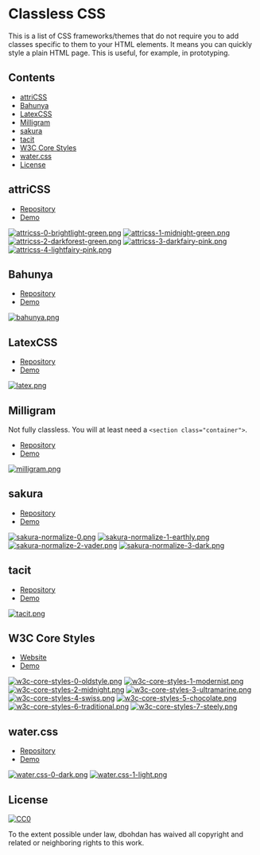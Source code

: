 # Classless CSS

This is a list of CSS frameworks/themes that do not require you to add classes specific to them to your HTML elements.  It means you can quickly style a plain HTML page.  This is useful, for example, in prototyping.


## Contents

* [attriCSS](#attricss)
* [Bahunya](#bahunya)
* [LatexCSS](#latexcss)
* [Milligram](#milligram)
* [sakura](#sakura)
* [tacit](#tacit)
* [W3C Core Styles](#w3c-core-styles)
* [water.css](#watercss)
* [License](#license)


## attriCSS

* [Repository](https://github.com/raj457036/attriCSS)
* [Demo](https://raj457036.github.io/attriCSS/)

[![attricss-0-brightlight-green.png](thumbnail/attricss-0-brightlight-green.png)](screenshot/attricss-0-brightlight-green.png)
[![attricss-1-midnight-green.png](thumbnail/attricss-1-midnight-green.png)](screenshot/attricss-1-midnight-green.png)
[![attricss-2-darkforest-green.png](thumbnail/attricss-2-darkforest-green.png)](screenshot/attricss-2-darkforest-green.png)
[![attricss-3-darkfairy-pink.png](thumbnail/attricss-3-darkfairy-pink.png)](screenshot/attricss-3-darkfairy-pink.png)
[![attricss-4-lightfairy-pink.png](thumbnail/attricss-4-lightfairy-pink.png)](screenshot/attricss-4-lightfairy-pink.png)


## Bahunya

* [Repository](https://github.com/Kimeiga/bahunya)
* [Demo](https://kimeiga.github.io/bahunya/)

[![bahunya.png](thumbnail/bahunya.png)](screenshot/bahunya.png)


## LatexCSS

* [Repository](https://github.com/oxalorg/sakura)
* [Demo](https://oxal.org/projects/sakura/demo/)

[![latex.png](thumbnail/latex.png)](screenshot/latex.png)


## Milligram

Not fully classless.  You will at least need a `<section class="container">`.

* [Repository](https://github.com/milligram/milligram)
* [Demo](https://milligram.io/)

[![milligram.png](thumbnail/milligram.png)](screenshot/milligram.png)


## sakura

* [Repository](https://github.com/oxalorg/sakura)
* [Demo](https://oxal.org/projects/sakura/demo/)

[![sakura-normalize-0.png](thumbnail/sakura-normalize-0.png)](screenshot/sakura-normalize-0.png)
[![sakura-normalize-1-earthly.png](thumbnail/sakura-normalize-1-earthly.png)](screenshot/sakura-normalize-1-earthly.png)
[![sakura-normalize-2-vader.png](thumbnail/sakura-normalize-2-vader.png)](screenshot/sakura-normalize-2-vader.png)
[![sakura-normalize-3-dark.png](thumbnail/sakura-normalize-3-dark.png)](screenshot/sakura-normalize-3-dark.png)


## tacit

* [Repository](https://github.com/yegor256/tacit)
* [Demo](https://yegor256.github.io/tacit/)

[![tacit.png](thumbnail/tacit.png)](screenshot/tacit.png)


## W3C Core Styles

* [Website](https://www.w3.org/StyleSheets/Core/Overview)
* [Demo](https://www.w3.org/StyleSheets/Core/preview)

[![w3c-core-styles-0-oldstyle.png](thumbnail/w3c-core-styles-0-oldstyle.png)](screenshot/w3c-core-styles-0-oldstyle.png)
[![w3c-core-styles-1-modernist.png](thumbnail/w3c-core-styles-1-modernist.png)](screenshot/w3c-core-styles-1-modernist.png)
[![w3c-core-styles-2-midnight.png](thumbnail/w3c-core-styles-2-midnight.png)](screenshot/w3c-core-styles-2-midnight.png)
[![w3c-core-styles-3-ultramarine.png](thumbnail/w3c-core-styles-3-ultramarine.png)](screenshot/w3c-core-styles-3-ultramarine.png)
[![w3c-core-styles-4-swiss.png](thumbnail/w3c-core-styles-4-swiss.png)](screenshot/w3c-core-styles-4-swiss.png)
[![w3c-core-styles-5-chocolate.png](thumbnail/w3c-core-styles-5-chocolate.png)](screenshot/w3c-core-styles-5-chocolate.png)
[![w3c-core-styles-6-traditional.png](thumbnail/w3c-core-styles-6-traditional.png)](screenshot/w3c-core-styles-6-traditional.png)
[![w3c-core-styles-7-steely.png](thumbnail/w3c-core-styles-7-steely.png)](screenshot/w3c-core-styles-7-steely.png)


## water.css

* [Repository](https://github.com/kognise/water.css)
* [Demo](https://kognise.github.io/water.css/)

[![water.css-0-dark.png](thumbnail/water.css-0-dark.png)](screenshot/water.css-0-dark.png)
[![water.css-1-light.png](thumbnail/water.css-1-light.png)](screenshot/water.css-1-light.png)


## License

[![CC0](https://i.creativecommons.org/p/zero/1.0/88x31.png)](https://creativecommons.org/publicdomain/zero/1.0/)

To the extent possible under law, dbohdan has waived all copyright and related or neighboring rights to this work.
